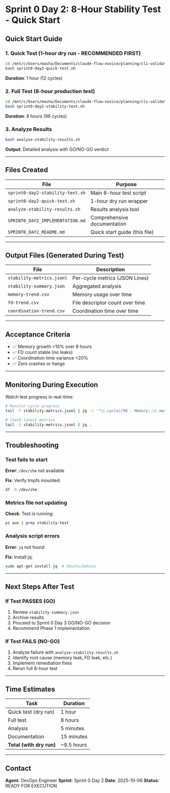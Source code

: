 # Sprint 0 Day 2: 8-Hour Stability Test - Quick Start

## Quick Start Guide

### 1. Quick Test (1-hour dry run - RECOMMENDED FIRST)

```bash
cd /mnt/c/Users/masha/Documents/claude-flow-novice/planning/cli-validation-epic
bash sprint0-day2-quick-test.sh
```

**Duration**: 1 hour (12 cycles)

### 2. Full Test (8-hour production test)

```bash
cd /mnt/c/Users/masha/Documents/claude-flow-novice/planning/cli-validation-epic
bash sprint0-day2-stability-test.sh
```

**Duration**: 8 hours (96 cycles)

### 3. Analyze Results

```bash
bash analyze-stability-results.sh
```

**Output**: Detailed analysis with GO/NO-GO verdict

---

## Files Created

| File | Purpose |
|------|---------|
| `sprint0-day2-stability-test.sh` | Main 8-hour test script |
| `sprint0-day2-quick-test.sh` | 1-hour dry run wrapper |
| `analyze-stability-results.sh` | Results analysis tool |
| `SPRINT0_DAY2_IMPLEMENTATION.md` | Comprehensive documentation |
| `SPRINT0_DAY2_README.md` | Quick start guide (this file) |

---

## Output Files (Generated During Test)

| File | Description |
|------|-------------|
| `stability-metrics.jsonl` | Per-cycle metrics (JSON Lines) |
| `stability-summary.json` | Aggregated analysis |
| `memory-trend.csv` | Memory usage over time |
| `fd-trend.csv` | File descriptor count over time |
| `coordination-trend.csv` | Coordination time over time |

---

## Acceptance Criteria

- ✅ Memory growth <10% over 8 hours
- ✅ FD count stable (no leaks)
- ✅ Coordination time variance <20%
- ✅ Zero crashes or hangs

---

## Monitoring During Execution

Watch test progress in real-time:

```bash
# Monitor cycle progress
tail -f stability-metrics.jsonl | jq -r '"\(.cycle)/96 - Memory: \(.memory_rss_kb)KB, FD: \(.fd_count)"'

# Check latest metrics
tail -1 stability-metrics.jsonl | jq .
```

---

## Troubleshooting

### Test fails to start

**Error**: `/dev/shm` not available

**Fix**: Verify tmpfs mounted:
```bash
df -h /dev/shm
```

### Metrics file not updating

**Check**: Test is running:
```bash
ps aux | grep stability-test
```

### Analysis script errors

**Error**: `jq` not found

**Fix**: Install jq:
```bash
sudo apt-get install jq  # Ubuntu/Debian
```

---

## Next Steps After Test

### If Test PASSES (GO)

1. Review `stability-summary.json`
2. Archive results
3. Proceed to Sprint 0 Day 3 GO/NO-GO decision
4. Recommend Phase 1 implementation

### If Test FAILS (NO-GO)

1. Analyze failure with `analyze-stability-results.sh`
2. Identify root cause (memory leak, FD leak, etc.)
3. Implement remediation fixes
4. Rerun full 8-hour test

---

## Time Estimates

| Task | Duration |
|------|----------|
| Quick test (dry run) | 1 hour |
| Full test | 8 hours |
| Analysis | 5 minutes |
| Documentation | 15 minutes |
| **Total (with dry run)** | ~9.5 hours |

---

## Contact

**Agent**: DevOps Engineer
**Sprint**: Sprint 0 Day 2
**Date**: 2025-10-06
**Status**: READY FOR EXECUTION
